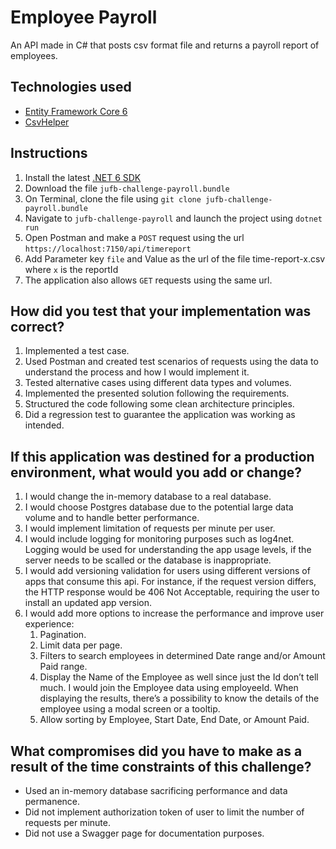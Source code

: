 # Employee Payroll
An API made in C# that posts csv format file and returns a payroll report of employees.

## Technologies used
* [Entity Framework Core 6](https://docs.microsoft.com/en-us/ef/core/)
* [CsvHelper](https://joshclose.github.io/CsvHelper/)

## Instructions

1. Install the latest [.NET 6 SDK](https://dotnet.microsoft.com/download/dotnet/6.0)
2. Download the file `jufb-challenge-payroll.bundle`
3. On Terminal, clone the file using `git clone jufb-challenge-payroll.bundle`
4. Navigate to `jufb-challenge-payroll` and launch the project using `dotnet run`
5. Open Postman and make a `POST` request using the url `https://localhost:7150/api/timereport`
6. Add Parameter key `file` and Value as the url of the file time-report-x.csv where `x` is the reportId
7. The application also allows `GET` requests using the same url.

## How did you test that your implementation was correct?
  1. Implemented a test case.
  2. Used Postman and created test scenarios of requests using the data to understand the process and how I would implement it.
  3. Tested alternative cases using different data types and volumes.
  4. Implemented the presented solution following the requirements.
  5. Structured the code following some clean architecture principles.
  6. Did a regression test to guarantee the application was working as intended.

## If this application was destined for a production environment, what would you add or change?
  1. I would change the in-memory database to a real database.
  2. I would choose Postgres database due to the potential large data volume and to handle better performance.
  3. I would implement limitation of requests per minute per user.
  4. I would include logging for monitoring purposes such as log4net. Logging would be used for understanding the app usage levels, if the server needs to be scalled or the database is inappropriate.
  5. I would add versioning validation for users using different versions of apps that consume this api. For instance, if the request version differs, the HTTP response would be 406 Not Acceptable, requiring the user to install an updated app version.
  6. I would add more options to increase the performance and improve user experience:
      1. Pagination.
      2. Limit data per page.
      3. Filters to search employees in determined Date range and/or Amount Paid range.
      4. Display the Name of the Employee as well since just the Id don’t tell much. I would join the Employee data using employeeId. When displaying the results, there’s a possibility to know the details of the employee using a modal screen or a tooltip.
      5. Allow sorting by Employee, Start Date, End Date, or Amount Paid.

## What compromises did you have to make as a result of the time constraints of this challenge?
  * Used an in-memory database sacrificing performance and data permanence.
  * Did not implement authorization token of user to limit the number of requests per minute.
  * Did not use a Swagger page for documentation purposes.
